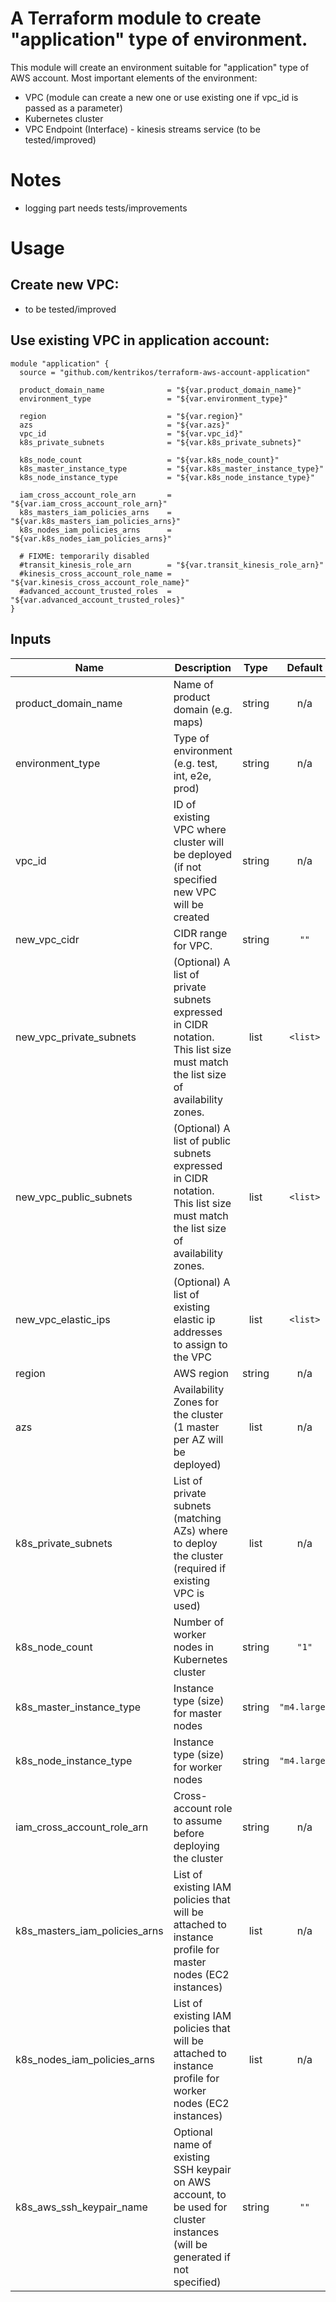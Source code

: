 # A Terraform module to create "application" type of environment.

This module will create an environment suitable for "application" type of AWS account.
Most important elements of the environment:

* VPC (module can create a new one or use existing one if vpc_id is passed as a parameter)
* Kubernetes cluster
* VPC Endpoint (Interface) - kinesis streams service (to be tested/improved)

# Notes
* logging part needs tests/improvements

# Usage

## Create new VPC:
* to be tested/improved

## Use existing VPC in application account:
```hcl
module "application" {                                                          
  source = "github.com/kentrikos/terraform-aws-account-application"

  product_domain_name              = "${var.product_domain_name}"
  environment_type                 = "${var.environment_type}"

  region                           = "${var.region}"
  azs                              = "${var.azs}"
  vpc_id                           = "${var.vpc_id}"
  k8s_private_subnets              = "${var.k8s_private_subnets}"

  k8s_node_count                   = "${var.k8s_node_count}"
  k8s_master_instance_type         = "${var.k8s_master_instance_type}"
  k8s_node_instance_type           = "${var.k8s_node_instance_type}"

  iam_cross_account_role_arn       = "${var.iam_cross_account_role_arn}"
  k8s_masters_iam_policies_arns    = "${var.k8s_masters_iam_policies_arns}"
  k8s_nodes_iam_policies_arns      = "${var.k8s_nodes_iam_policies_arns}"

  # FIXME: temporarily disabled
  #transit_kinesis_role_arn        = "${var.transit_kinesis_role_arn}"
  #kinesis_cross_account_role_name = "${var.kinesis_cross_account_role_name}"
  #advanced_account_trusted_roles  = "${var.advanced_account_trusted_roles}"
}
```

## Inputs

| Name | Description | Type | Default | Required |
|------|-------------|:----:|:-----:|:-----:|
| product\_domain\_name | Name of product domain (e.g. maps) | string | n/a | yes |
| environment\_type | Type of environment (e.g. test, int, e2e, prod) | string | n/a | yes |
| vpc\_id | ID of existing VPC where cluster will be deployed (if not specified new VPC will be created | string | n/a | yes |
| new\_vpc\_cidr | CIDR range for VPC. | string | `""` | no |
| new\_vpc\_private\_subnets | (Optional) A list of private subnets expressed in CIDR notation. This list size must match the list size of availability zones. | list | `<list>` | no |
| new\_vpc\_public\_subnets | (Optional) A list of public subnets expressed in CIDR notation. This list size must match the list size of availability zones. | list | `<list>` | no |
| new\_vpc\_elastic\_ips | (Optional) A list of existing elastic ip addresses to assign to the VPC | list | `<list>` | no |
| region | AWS region | string | n/a | yes |
| azs | Availability Zones for the cluster (1 master per AZ will be deployed) | list | n/a | yes |
| k8s\_private\_subnets | List of private subnets (matching AZs) where to deploy the cluster (required if existing VPC is used) | list | n/a | yes |
| k8s\_node\_count | Number of worker nodes in Kubernetes cluster | string | `"1"` | no |
| k8s\_master\_instance\_type | Instance type (size) for master nodes | string | `"m4.large"` | no |
| k8s\_node\_instance\_type | Instance type (size) for worker nodes | string | `"m4.large"` | no |
| iam\_cross\_account\_role\_arn | Cross-account role to assume before deploying the cluster | string | n/a | yes |
| k8s\_masters\_iam\_policies\_arns | List of existing IAM policies that will be attached to instance profile for master nodes (EC2 instances) | list | n/a | yes |
| k8s\_nodes\_iam\_policies\_arns | List of existing IAM policies that will be attached to instance profile for worker nodes (EC2 instances) | list | n/a | yes |
| k8s\_aws\_ssh\_keypair\_name | Optional name of existing SSH keypair on AWS account, to be used for cluster instances (will be generated if not specified) | string | `""` | no |
